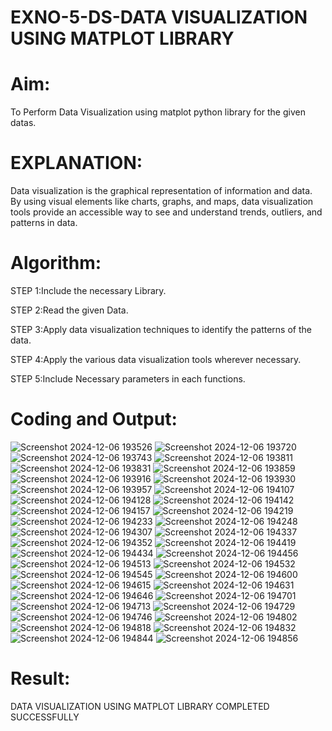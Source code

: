 # EXNO-5-DS-DATA VISUALIZATION USING MATPLOT LIBRARY

# Aim:
  To Perform Data Visualization using matplot python library for the given datas.

# EXPLANATION:
Data visualization is the graphical representation of information and data. By using visual elements like charts, graphs, and maps, data visualization tools provide an accessible way to see and understand trends, outliers, and patterns in data.

# Algorithm:
STEP 1:Include the necessary Library.

STEP 2:Read the given Data.

STEP 3:Apply data visualization techniques to identify the patterns of the data.

STEP 4:Apply the various data visualization tools wherever necessary.

STEP 5:Include Necessary parameters in each functions.

# Coding and Output:
![Screenshot 2024-12-06 193526](https://github.com/user-attachments/assets/2faf6044-8c19-4c1a-a8c4-5e42f53f07c8)
![Screenshot 2024-12-06 193720](https://github.com/user-attachments/assets/e45a47ee-3f62-40af-a67d-deb871879070)
![Screenshot 2024-12-06 193743](https://github.com/user-attachments/assets/e42fda1e-38ce-420e-b143-779eb7cdf43a)
![Screenshot 2024-12-06 193811](https://github.com/user-attachments/assets/8c7387be-2f75-48c8-9b85-2defa44c1884)
![Screenshot 2024-12-06 193831](https://github.com/user-attachments/assets/3359e419-6fd7-4de8-8630-d75eca56c6c1)
![Screenshot 2024-12-06 193859](https://github.com/user-attachments/assets/e5abe1d5-81c6-4761-ab8d-97cf628995b2)
![Screenshot 2024-12-06 193916](https://github.com/user-attachments/assets/60a06597-dab6-4b87-89e0-2f4b87c66e59)
![Screenshot 2024-12-06 193930](https://github.com/user-attachments/assets/f496dde0-633c-4798-b929-7af4319d31d6)
![Screenshot 2024-12-06 193957](https://github.com/user-attachments/assets/1baad3f1-727d-40ce-9e01-aa7a1924f91c)
![Screenshot 2024-12-06 194107](https://github.com/user-attachments/assets/6eb857a4-ec8f-422d-a94a-f0091b375616)
![Screenshot 2024-12-06 194128](https://github.com/user-attachments/assets/0a8eddda-3060-4921-8874-85643f34839d)
![Screenshot 2024-12-06 194142](https://github.com/user-attachments/assets/1215f85f-a020-4c48-9ab1-f649c1223a37)
![Screenshot 2024-12-06 194157](https://github.com/user-attachments/assets/2aa296dc-4686-4373-b131-39d8dbf9aaae)
![Screenshot 2024-12-06 194219](https://github.com/user-attachments/assets/cb8c0425-f428-48d1-8942-44da522a0532)
![Screenshot 2024-12-06 194233](https://github.com/user-attachments/assets/1f2e6033-fd47-4a3e-ac5d-fc6170a23037)
![Screenshot 2024-12-06 194248](https://github.com/user-attachments/assets/da8dc9b1-3cf5-4150-89a3-fad9c555037c)
![Screenshot 2024-12-06 194307](https://github.com/user-attachments/assets/037b8c90-5f56-4699-b36e-dbf445a6d7ac)
![Screenshot 2024-12-06 194337](https://github.com/user-attachments/assets/b11d53f5-3428-4995-a31d-6557afd973c9)
![Screenshot 2024-12-06 194352](https://github.com/user-attachments/assets/0f25c00e-2974-4bce-ab66-6a42276bba16)
![Screenshot 2024-12-06 194419](https://github.com/user-attachments/assets/263da141-c507-40d8-a316-a921ce888a4b)
![Screenshot 2024-12-06 194434](https://github.com/user-attachments/assets/ad4611aa-3e60-4d7e-a1e2-3dda69b55665)
![Screenshot 2024-12-06 194456](https://github.com/user-attachments/assets/660860f4-a5b7-40df-a650-26d3f680d99d)
![Screenshot 2024-12-06 194513](https://github.com/user-attachments/assets/1c902f41-6bd5-43c1-84dd-789999bb12e6)
![Screenshot 2024-12-06 194532](https://github.com/user-attachments/assets/6ddb86db-200d-4580-b8fc-193aca45e2f6)
![Screenshot 2024-12-06 194545](https://github.com/user-attachments/assets/85b24698-31ed-4c7d-b614-de2427bd9d44)
![Screenshot 2024-12-06 194600](https://github.com/user-attachments/assets/fad3ef9e-28d9-4999-b6cc-ac733f021d91)
![Screenshot 2024-12-06 194615](https://github.com/user-attachments/assets/6130e5b4-97ec-4a5a-965d-0150010b2a29)
![Screenshot 2024-12-06 194631](https://github.com/user-attachments/assets/82895c01-57e0-4bdf-abf9-29ef0d5022ca)
![Screenshot 2024-12-06 194646](https://github.com/user-attachments/assets/ea1fb2e0-68ce-445b-ae65-8a9f12e8cfe1)
![Screenshot 2024-12-06 194701](https://github.com/user-attachments/assets/64327fbe-900a-452b-9ec7-d87fcd6b069a)
![Screenshot 2024-12-06 194713](https://github.com/user-attachments/assets/7f17da60-4e5a-49c3-aadf-20d96e6ee5f2)
![Screenshot 2024-12-06 194729](https://github.com/user-attachments/assets/b76507ad-a5cd-4bea-9c73-0bf9247c5f8e)
![Screenshot 2024-12-06 194746](https://github.com/user-attachments/assets/9769cb48-24f4-4c17-ad9d-d9c362aa5219)
![Screenshot 2024-12-06 194802](https://github.com/user-attachments/assets/c3bc0fb6-959a-46a5-af50-63bab7f94877)
![Screenshot 2024-12-06 194818](https://github.com/user-attachments/assets/c068659b-8275-4238-ab8a-e1ee79617eed)
![Screenshot 2024-12-06 194832](https://github.com/user-attachments/assets/a9140390-33e1-4581-835b-b4f8d83ed429)
![Screenshot 2024-12-06 194844](https://github.com/user-attachments/assets/f0f2d63c-2de3-4195-b373-1cf8108d637f)
![Screenshot 2024-12-06 194856](https://github.com/user-attachments/assets/8c528957-dc15-4aad-ac85-b7158ba8bea2)


# Result:
DATA VISUALIZATION USING MATPLOT LIBRARY COMPLETED SUCCESSFULLY
